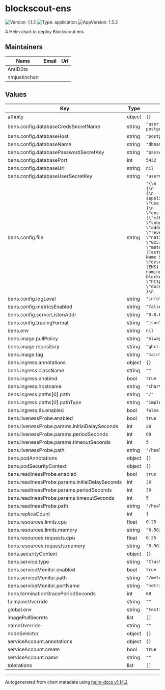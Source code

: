 # blockscout-ens

![Version: 1.1.5](https://img.shields.io/badge/Version-1.1.5-informational?style=flat-square) ![Type: application](https://img.shields.io/badge/Type-application-informational?style=flat-square) ![AppVersion: 1.5.3](https://img.shields.io/badge/AppVersion-1.5.3-informational?style=flat-square)

A Helm chart to deploy Blockscout ens

## Maintainers

| Name | Email | Url |
| ---- | ------ | --- |
| AntiD2ta |  |  |
| nmjustinchan |  |  |

## Values

| Key | Type | Default | Description |
|-----|------|---------|-------------|
| affinity | object | `{}` |  |
| bens.config.databaseCredsSecretName | string | `"user.server-postgresql.credentials.postgresql.acid.zalan.do"` |  |
| bens.config.databaseHost | string | `"postgresql"` |  |
| bens.config.databaseName | string | `"dbname"` |  |
| bens.config.databasePasswordSecretKey | string | `"password"` |  |
| bens.config.databasePort | int | `5432` |  |
| bens.config.databaseUrl | string | `nil` |  |
| bens.config.databaseUserSecretKey | string | `"username"` |  |
| bens.config.file | string | `"{\n  \"subgraphs_reader\": {\n    \"networks\": {\n      \"11155111\": {\n        \"blockscout\": {\n          \"url\": \"https://eth-sepolia.blockscout.com\"\n        },\n        \"use_protocols\": [\n          \"ens\"\n        ]\n      }\n    },\n    \"protocols\": {\n      \"ens-sepolia\": {\n        \"tld_list\": [\"eth\"],\n        \"network_id\": 11155111,\n        \"subgraph_name\": \"ens-sepolia-subgraph\",\n        \"address_resolve_technique\": \"reverse_registry\",\n        \"native_token_contract\": \"0x57f1887a8BF19b14fC0dF6Fd9B2acc9Af147eA85\",\n        \"meta\": {\n          \"short_name\": \"ENS (Testnet)\",\n          \"title\": \"Ethereum Name Service (Testnet)\",\n          \"description\": \"The Ethereum Name Service (ENS) is a distributed, open, and extensible naming system based on the Ethereum blockchain.\",\n          \"icon_url\": \"https://i.imgur.com/GOfUwCb.jpeg\",\n          \"docs_url\": \"https://docs.ens.domains/\"\n        }\n      }\n    }\n  }\n}\n"` |  |
| bens.config.logLevel | string | `"info"` |  |
| bens.config.metricsEnabled | string | `"false"` |  |
| bens.config.serverListenAddr | string | `"0.0.0.0:8050"` |  |
| bens.config.tracingFormat | string | `"json"` |  |
| bens.env | string | `nil` |  |
| bens.image.pullPolicy | string | `"Always"` |  |
| bens.image.repository | string | `"ghcr.io/blockscout/bens"` |  |
| bens.image.tag | string | `"main"` |  |
| bens.ingress.annotations | object | `{}` |  |
| bens.ingress.className | string | `""` |  |
| bens.ingress.enabled | bool | `true` |  |
| bens.ingress.hostname | string | `"chart-example.local"` |  |
| bens.ingress.paths[0].path | string | `"/"` |  |
| bens.ingress.paths[0].pathType | string | `"ImplementationSpecific"` |  |
| bens.ingress.tls.enabled | bool | `false` |  |
| bens.livenessProbe.enabled | bool | `true` |  |
| bens.livenessProbe.params.initialDelaySeconds | int | `30` |  |
| bens.livenessProbe.params.periodSeconds | int | `60` |  |
| bens.livenessProbe.params.timeoutSeconds | int | `5` |  |
| bens.livenessProbe.path | string | `"/health"` |  |
| bens.podAnnotations | object | `{}` |  |
| bens.podSecurityContext | object | `{}` |  |
| bens.readinessProbe.enabled | bool | `true` |  |
| bens.readinessProbe.params.initialDelaySeconds | int | `30` |  |
| bens.readinessProbe.params.periodSeconds | int | `30` |  |
| bens.readinessProbe.params.timeoutSeconds | int | `5` |  |
| bens.readinessProbe.path | string | `"/health"` |  |
| bens.replicaCount | int | `1` |  |
| bens.resources.limits.cpu | float | `0.25` |  |
| bens.resources.limits.memory | string | `"0.5Gi"` |  |
| bens.resources.requests.cpu | float | `0.25` |  |
| bens.resources.requests.memory | string | `"0.5Gi"` |  |
| bens.securityContext | object | `{}` |  |
| bens.service.type | string | `"ClusterIP"` |  |
| bens.serviceMonitor.enabled | bool | `true` |  |
| bens.serviceMonitor.path | string | `"/metrics"` |  |
| bens.serviceMonitor.portName | string | `"metrics"` |  |
| bens.terminationGracePeriodSeconds | int | `60` |  |
| fullnameOverride | string | `""` |  |
| global.env | string | `"testing"` |  |
| imagePullSecrets | list | `[]` |  |
| nameOverride | string | `""` |  |
| nodeSelector | object | `{}` |  |
| serviceAccount.annotations | object | `{}` |  |
| serviceAccount.create | bool | `true` |  |
| serviceAccount.name | string | `""` |  |
| tolerations | list | `[]` |  |

----------------------------------------------
Autogenerated from chart metadata using [helm-docs v1.14.2](https://github.com/norwoodj/helm-docs/releases/v1.14.2)
